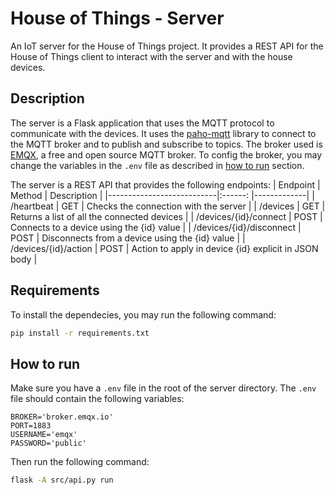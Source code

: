 # House of Things - Server

An IoT server for the House of Things project. It provides a REST API for the House of Things client to interact with the server and with the house devices.

## Description

The server is a Flask application that uses the MQTT protocol to communicate with the devices. It uses the [paho-mqtt](https://pypi.org/project/paho-mqtt/) library to connect to the MQTT broker and to publish and subscribe to topics. The broker used is [EMQX](https://www.emqx.io/), a free and open source MQTT broker. To config the broker, you may change the variables in the `.env` file as described in [how to run](#how-to-run) section.

The server is a REST API that provides the following endpoints:
| Endpoint                  | Method  | Description |
|---------------------------|:------: |-------------|
| /heartbeat                | GET     | Checks the connection with the server |
| /devices                  | GET     | Returns a list of all the connected devices |
| /devices/{id}/connect     | POST    | Connects to a device using the {id} value |
| /devices/{id}/disconnect  | POST    | Disconnects from a device using the {id} value |
| /devices/{id}/action      | POST    | Action to apply in device {id} explicit in JSON body |

## Requirements

To install the dependecies, you may run the following command:

```bash
pip install -r requirements.txt
```


## How to run

Make sure you have a `.env` file in the root of the server directory. The `.env` file should contain the following variables:

```
BROKER='broker.emqx.io'
PORT=1883
USERNAME='emqx'
PASSWORD='public'
```

Then run the following command:

```bash
flask -A src/api.py run
```
